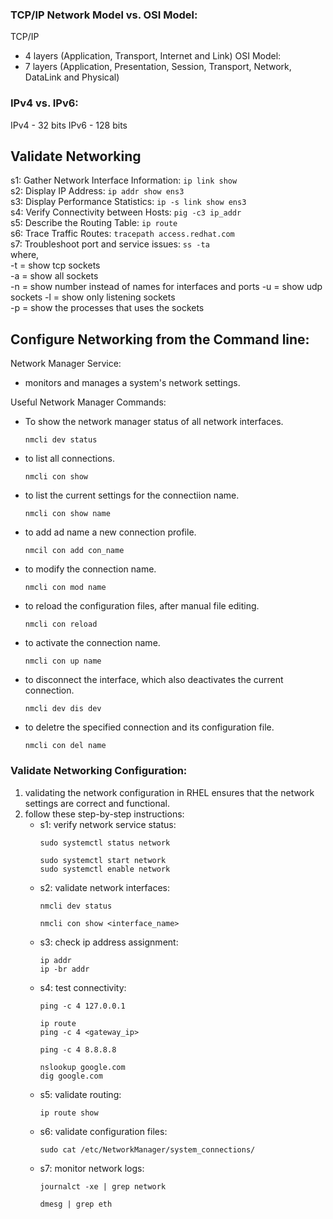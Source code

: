 ### TCP/IP Network Model vs. OSI Model:
TCP/IP
- 4 layers (Application, Transport, Internet and Link)
OSI Model:
- 7 layers (Application, Presentation, Session, Transport, Network, DataLink and Physical)

### IPv4 vs. IPv6:
IPv4 - 32 bits
IPv6 - 128 bits

## Validate Networking 
s1: Gather Network Interface Information: ``` ip link show ```  
s2: Display IP Address: ``` ip addr show ens3 ```  
s3: Display Performance Statistics: ``` ip -s link show ens3 ```  
s4: Verify Connectivity between Hosts: ``` pig -c3 ip_addr ```  
s5: Describe the Routing Table: ``` ip route ```  
s6: Trace Traffic Routes: ``` tracepath access.redhat.com ```  
s7: Troubleshoot port and service issues: ``` ss -ta ```  
where,   
  -t = show tcp sockets  
  -a = show all sockets  
  -n = show number instead of names for interfaces and ports
  -u = show udp sockets
  -l = show only listening sockets  
  -p = show the processes that uses the sockets  


## Configure Networking from the Command line: 
Network Manager Service:  
- monitors and manages a system's network settings.

Useful Network Manager Commands:  
- To show the network manager status of all network interfaces.
  ```
  nmcli dev status
  ```  
- to list all connections.
  ```
  nmcli con show
  ```
- to list the current settings for the connectiion name.
  ```
  nmcli con show name
  ```
- to add ad name a new connection profile.
  ```
  nmcil con add con_name
  ```
- to modify the connection name.
  ```
  nmcli con mod name
  ```
- to reload the configuration files, after manual file editing.
  ```
  nmcli con reload
  ```
- to activate the connection name.
  ```
  nmcli con up name
  ```
- to disconnect the interface, which also deactivates the current connection.
  ```
  nmcli dev dis dev
  ```
- to deletre the specified connection and its configuration file.
  ```
  nmcli con del name
  ```
### Validate Networking Configuration:
1. validating the network configuration in RHEL ensures that the network settings are correct and functional.
2. follow these step-by-step instructions:
   - s1: verify network service status:
       ```
       sudo systemctl status network

       sudo systemctl start network
       sudo systemctl enable network
       ```
   - s2: validate network interfaces:
       ```
       nmcli dev status

       nmcli con show <interface_name>
       ```
   - s3: check ip address assignment:
       ```
       ip addr
       ip -br addr
       ```
   - s4: test connectivity:
       ```
       ping -c 4 127.0.0.1

       ip route
       ping -c 4 <gateway_ip>

       ping -c 4 8.8.8.8

       nslookup google.com
       dig google.com
       ```
   - s5: validate routing:
       ```
       ip route show
       ```
   - s6: validate configuration files:
       ```
       sudo cat /etc/NetworkManager/system_connections/
       ```
   - s7: monitor network logs:
       ```
       journalct -xe | grep network

       dmesg | grep eth
       ```

